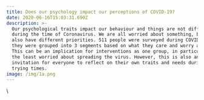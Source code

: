 ```yaml
---
title: Does our psychology impact our perceptions of COVID-19?
date: 2020-06-16T15:03:31.690Z
description: >-
  Our psychological traits impact our behaviour and things are not different
  during the time of Coronavirus. We are all worried about something, but we
  also have different priorities. 511 people were surveyed during COVID-19 and
  they were grouped into 3 segments based on what they care and worry about.
  This can be an implication for interventions as one group, in particular, is
  the least worried about spreading the virus. However, this is also an
  invitation for everyone to reflect on their own traits and needs during these
  trying times.
image: /img/1a.png
---
```

\
